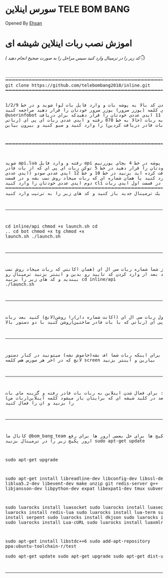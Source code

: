 ﻿# سورس اینلاین TELE BOM BANG
Opened By <a href="https://telegram.me/bom_bang_team">Ehsan</a>


# اموزش نصب ربات اینلاین شیشه ای

<h6>( کد زیر را در ترمینال وارد کنید سپس مراحل را به صورت صحیح انجام دهید👇)</h6>
<pre>
__________________________________________________________________________________
➖➖➖➖➖➖➖➖➖➖➖➖➖➖➖➖➖➖➖➖➖➖➖➖➖➖➖➖➖➖➖➖➖➖➖➖➖➖➖➖➖➖➖➖➖➖➖➖➖➖➖➖➖➖➖➖➖➖➖➖➖➖➖➖➖➖➖➖➖➖➖➖➖➖➖
<span>git clone https://github.com/telebombang2018/inline.git</span>
➖➖➖➖➖➖➖➖➖➖➖➖➖➖➖➖➖➖➖➖➖➖➖➖➖➖➖➖➖➖➖➖➖➖➖➖➖➖➖➖➖➖➖➖➖➖➖➖➖➖➖➖➖➖➖➖➖➖➖➖➖➖➖➖➖➖➖➖➖➖➖➖➖➖➖

 بعد از زدن کد بالا به پوشه بات و  وارد فایل بات لوا شوید و در خط 1/2/9 به جای کلمه (یوزر سرور) یوزر
 سرور خودتان را قرار دهید
مراجعه کنید @userinfobot و در خط 10 و 11 ایدی عددی خودتان را قرار دهیدکه برای دریافت میتوانید به ربات 
 (حالا به خط 878 رفته و ایدی عددی ربات ای پی ای (رباتی که از بات فادر دریافت کردین)
 را وارد کنید و سیو کنید و بیرون بیاین
 
➖➖➖➖➖➖➖➖➖➖➖➖➖➖➖➖➖➖➖➖➖➖➖➖➖➖➖➖➖➖➖➖➖➖➖➖➖➖➖➖➖➖➖➖➖➖➖➖➖➖➖➖➖➖➖➖➖➖➖➖➖➖➖➖➖➖➖➖➖➖➖➖➖➖➖

  شوید api.lua رفته و وارد فایل api حالا به پوشه 
در خط 4 بجای یوزرنیم یوزر خودتان را قرار دهید
در خط 5 توکن ربات ای پی ای که از بات فادر دریافت کرده اید بزنید
در خط 10 و خط 12 ایدی عددی سودو (ایدی عددی خودتان)را وارد کنید
  یا همان شماره ای که ربات میخاد روش نصب بشه
  و در قسمت دوم ایدی عددی خودتان را وارد کنید cli در خط 162 در قسمت اول ایدی ربات 
➖➖➖➖➖➖➖➖➖➖➖➖➖➖➖➖➖➖➖➖➖➖➖➖➖➖➖➖➖➖➖➖➖➖➖➖➖➖➖➖➖➖➖➖➖➖➖➖➖➖➖➖➖➖➖➖➖➖➖➖➖➖➖➖➖➖➖➖➖➖➖➖➖➖➖
حالا یک ترمینال جدید باز کنید و کد های زیر را به ترتیب وارد کنید
________________________________________________________________________________________________________________________________________
<span>cd inline/api</span>
<span>chmod +x launch.sh</span>
<span>cd ..</span>
<span>cd bot</span>
<span>chmod +x tg</span>
<span>chmod +x launch.sh</span>
<span>./launch.sh</span>
________________________________________________________________________________________________________________________________________
 حالا از شما شماره ربات سی ال ای (همان اکانتی که ربات میخاد روش نصب شه)رو میخاد بعد 
 از وارد کردن کد تایید رو بدین و اینتر بزنید ترمینال رو ببندید و کد های زیر را بزنید
<span>cd inline/api</span>
<span>./launch.sh</span>
________________________________________________________________________________________________________________________________________
توجه: اول ربات سی ال ای (اکانت شماره دار)را روشن(لانچ) کنید بعد ربات ای پی ای
(رباتی که با بات فادر ساختین)روشن کنید با دو دستور بالا
________________________________________________________________________________________________________________________________________
توجه: برای اینکه ربات شما اف نشه(خاموش نشه) میتونید در کنار دستور لانچ که در اخر هر سورس هس کلمه
screen
بیارین و اینتر بزنید
________________________________________________________________________________________________________________________________________
توجه: برای فعال شدن اینلاین به ربات بات فادر رفته و 
گزینه مای بات (ربات من)را بزنید بعد در کلید شیشه ای که برایتان باز میشود کلمه اینلاین را بزنید و ان را فعال کنید
________________________________________________________________________________________________________________________________________
کانال ما
@bom_bang_team
لیست پکیج ها برای حل بعضی ارور ها 
برای رفع ارور پکیج زیر را در ترمینال بزنید
sudo apt-get update 
 
sudo apt-get upgrade 
 
sudo apt-get install libreadline-dev libconfig-dev libssl-dev lua5.2 liblua5.2-dev libevent-dev make unzip git redis-server g++ libjansson-dev libpython-dev expat libexpat1-dev tmux subversion

 sudo luarocks install luasocket 
 sudo luarocks install luasec 
 sudo luarocks install redis-lua 
 sudo luarocks install lua-term 
 sudo luarocks install serpent 
 sudo luarocks install dkjson 
 sudo luarocks install lanes 
 sudo luarocks install Lua-cURL 
sudo luarocks install luaxmlrpc 

sudo apt-get install libstdc++6 
sudo add-apt-repository ppa:ubuntu-toolchain-r/test  
sudo apt-get update 
sudo apt-get upgrade 
sudo apt-get dist-upgrade 

****************************************************************************************************************************************
